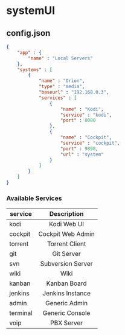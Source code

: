 # systemUI

## config.json
```json
{
    "app" : {
        "name" : "Local Servers"
    },
    "systems" : [
        {
            "name" : "Orion",
            "type" : "media",
            "baseurl" : "192.168.0.3",
            "services" : [
                {
                    "name" : "Kodi",
                    "service" : "kodi",
                    "port" : 8080 
                },
                {
                    "name" : "Cockpit",
                    "service" : "cockpit",
                    "port" : 9898,
                    "url" : "system"
                }
            ]
        }
    ]
}
```

### Available Services

| service  | Description  |
| -------- | :----------: |
| kodi     | Kodi Web UI  |
| cockpit  | Cockpit Web Admin |
| torrent  | Torrent Client |
| git      | Git Server |
| svn      | Subversion Server |
| wiki     | Wiki |
| kanban   | Kanban Board |
| jenkins  | Jenkins Instance |
| admin    | Generic Admin |
| terminal | Generic Console |
| voip     | PBX Server |
